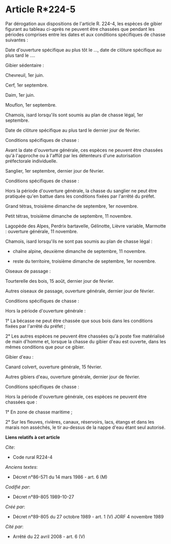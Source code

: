 # Article R*224-5

Par dérogation aux dispositions de l'article R. 224-4, les espèces de gibier figurant au tableau ci-après ne peuvent être
chassées que pendant les périodes comprises entre les dates et aux conditions spécifiques de chasse suivantes :

Date d'ouverture spécifique au plus tôt le ..., date de clôture spécifique au plus tard le ....

Gibier sédentaire :

Chevreuil, 1er juin.

Cerf, 1er septembre.

Daim, 1er juin.

Mouflon, 1er septembre.

Chamois, isard lorsqu'ils sont soumis au plan de chasse légal, 1er septembre.

Date de clôture spécifique au plus tard le dernier jour de février.

Conditions spécifiques de chasse :

Avant la date d'ouverture générale, ces espèces ne peuvent être chassées qu'à l'approche ou à l'affût par les détenteurs
d'une autorisation préfectorale individuelle.

Sanglier, 1er septembre, dernier jour de février.

Conditions spécifiques de chasse :

Hors la période d'ouverture générale, la chasse du sanglier ne peut être pratiquée qu'en battue dans les conditions fixées
par l'arrêté du préfet.

Grand tétras, troisième dimanche de septembre, 1er novembre.

Petit tétras, troisième dimanche de septembre, 11 novembre.

Lagopède des Alpes, Perdrix bartavelle, Gélinotte, Lièvre variable, Marmotte : ouverture générale, 11 novembre.

Chamois, isard lorsqu'ils ne sont pas soumis au plan de chasse légal :

- chaîne alpine, deuxième dimanche de septembre, 11 novembre.

- reste du territoire, troisième dimanche de septembre, 1er novembre.

Oiseaux de passage :

Tourterelle des bois, 15 août, dernier jour de février.

Autres oiseaux de passage, ouverture générale, dernier jour de février.

Conditions spécifiques de chasse :

Hors la période d'ouverture générale :

1° La bécasse ne peut être chassée que sous bois dans les conditions fixées par l'arrêté du préfet ;

2° Les autres espèces ne peuvent être chassées qu'à poste fixe matérialisé de main d'homme et, lorsque la chasse du gibier
d'eau est ouverte, dans les mêmes conditions que pour ce gibier.

Gibier d'eau :

Canard colvert, ouverture générale, 15 février.

Autres gibiers d'eau, ouverture générale, dernier jour de février.

Conditions spécifiques de chasse :

Hors la période d'ouverture générale, ces espèces ne peuvent être chassées que :

1° En zone de chasse maritime ;

2° Sur les fleuves, rivières, canaux, réservoirs, lacs, étangs et dans les marais non asséchés, le tir au-dessus de la nappe
d'eau étant seul autorisé.

**Liens relatifs à cet article**

_Cite_:

  - Code rural R224-4

_Anciens textes_:

  - Décret n°86-571 du 14 mars 1986 - art. 6 (M)

_Codifié par_:

  - Décret n°89-805 1989-10-27

_Créé par_:

  - Décret n°89-805 du 27 octobre 1989 - art. 1 (V) JORF 4 novembre 1989

_Cité par_:

  - Arrêté du 22 avril 2008 - art. 6 (V)
